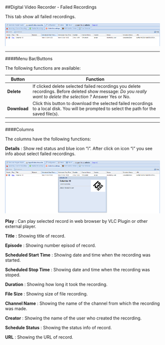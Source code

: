 ##Digital Video Recorder - Failed Recordings

This tab show all failed recordings.

!['Failed Recordings' Tab](docresources/failedrecordings1.png)

---

####Menu Bar/Buttons

The following functions are available:

Button       | Function
-------------|----------
**Delete**   | If clicked delete selected failed recordings you delete recordings. Before deleted show message: _Do you really want to delete the selection ?_ Answer Yes or No.
**Download** | Click this button to download the selected failed recordings to a local disk. You will be prompted to select the path for the saved file(s).


---

####Columns

The columns have the following functions:

**Details**
: Show red status and blue icon “i”. After click on icon “i” you see info
about select failed recordings.

![Failed Recording Details](docresources/failedrecordings2.png)

**Play**
: Can play selected record in web browser by VLC Plugin or other external
player.

**Title**
: Showing title of record.

**Episode**
: Showing number episod of record.

**Scheduled Start Time**
: Showing date and time when the recording was started.

**Scheduled Stop Time**
: Showing date and time when the recording was stoped.

**Duration**
: Showing how long it took the recording.

**File Size**
: Showing size of file recording.

**Channel Name**
: Showing the name of the channel from which the recording was made.

**Creator**
: Showing the name of the user who created the recording.

**Schedule Status**
: Showing the status info of record.

**URL**
: Showing the URL of record.
